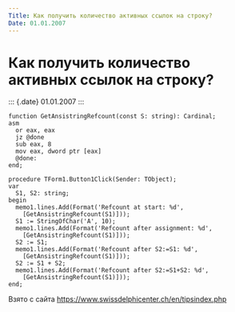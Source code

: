```yaml
---
Title: Как получить количество активных ссылок на строку?
Date: 01.01.2007
---
```



Как получить количество активных ссылок на строку?
==================================================

::: {.date}
01.01.2007
:::

    function GetAnsistringRefcount(const S: string): Cardinal;
    asm
      or eax, eax
      jz @done
      sub eax, 8
      mov eax, dword ptr [eax]
      @done:
    end;
     
    procedure TForm1.Button1Click(Sender: TObject);
    var
      S1, S2: string;
    begin
      memo1.lines.Add(Format('Refcount at start: %d',
        [GetAnsistringRefcount(S1)]));
      S1 := StringOfChar('A', 10);
      memo1.lines.Add(Format('Refcount after assignment: %d',
        [GetAnsistringRefcount(S1)]));
      S2 := S1;
      memo1.lines.Add(Format('Refcount after S2:=S1: %d',
        [GetAnsistringRefcount(S1)]));
      S2 := S1 + S2;
      memo1.lines.Add(Format('Refcount after S2:=S1+S2: %d',
        [GetAnsistringRefcount(S1)]));
    end;

Взято с сайта <https://www.swissdelphicenter.ch/en/tipsindex.php>
